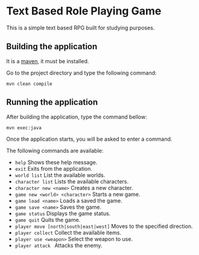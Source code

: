 # Text Based Role Playing Game

This is a simple text based RPG built for studying purposes.

## Building the application

It is a [maven](http://maven.apache.org/), it must be installed. 

Go to the project directory and type the following command:

```
mvn clean compile
```

## Running the application

After building the application, type the command bellow:

```
mvn exec:java
```

Once the application starts, you will be asked to enter a command.

The following commands are available:

* `help` Shows these help message.
* `exit` Exits from the application.
* `world list` List the available worlds.
* `character list` Lists the available characters.
* `character new <name>` Creates a new character.
* `game new <world> <character>` Starts a new game.
* `game load <name>` Loads a saved the game.
* `game save <name>` Saves the game.
* `game status` Displays the game status.
* `game quit` Quits the game.
* `player move [north|south|east|west]` Moves to the specified direction.
* `player collect` Collect the available items.
* `player use <weapon>` Select the weapon to use.
* `player attack ` Attacks the enemy.
